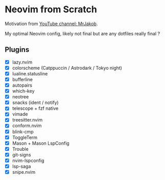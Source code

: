 # Neovim from Scratch

Motivation from [YouTube channel: MrJakob](https://youtube.com/c/MrJakob).



My optimal Neovim config, likely not final but are any dotfiles really final ?

## Plugins
- [X] lazy.nvim
- [X] colorscheme (Catppuccin / Astrodark / Tokyo night)
- [X] lualine.statusline
- [X] bufferline
- [X] autopairs
- [X] which-key
- [X] neotree
- [X] snacks (ident / notify)
- [X] telescope + fzf native
- [X] vimade
- [X] treesitter.nvim
- [X] conform.nvim
- [X] blink-cmp
- [X] ToggleTerm
- [X] Mason + Mason LspConfig
- [X] Trouble
- [X] git-signs
- [X] nvim-lspconfig 
- [X] lsp-saga
- [X] snipe.nvim
